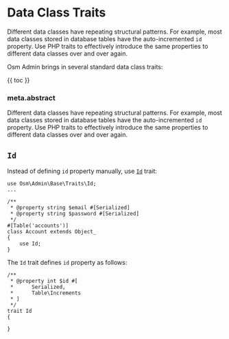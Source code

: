 # Data Class Traits

Different data classes have repeating structural patterns. For example, most data classes stored in database tables have the auto-incremented `id` property. Use PHP traits to effectively introduce the same properties to different data classes over and over again.

Osm Admin brings in several standard data class traits:

{{ toc }}

### meta.abstract

Different data classes have repeating structural patterns. For example, most data classes stored in database tables have the auto-incremented `id` property. Use PHP traits to effectively introduce the same properties to different data classes over and over again.

## `Id`

Instead of defining `id` property manually, use [`Id`](https://github.com/osmphp/data/blob/src/Tables/Traits/Id.php) trait:

    use Osm\Admin\Base\Traits\Id;
    ...

    /**
     * @property string $email #[Serialized]
     * @property string $password #[Serialized]
     */
    #[Table('accounts')]
    class Account extends Object_
    {
        use Id;
    }

The `Id` trait defines `id` property as follows:

    /**
     * @property int $id #[
     *      Serialized,
     *      Table\Increments
     * ]
     */
    trait Id
    {
    
    }